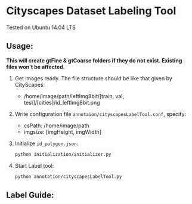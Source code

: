 # Cityscapes Dataset Labeling Tool

Tested on Ubuntu 14.04 LTS

## Usage:

**This will create gtFine & gtCoarse folders if they do not exist. Existing files won't be affected.**

1. Get images ready. The file structure should be like that given by CityScapes:
    - /home/image/path/leftImg8bit/[train, val, test]/[cities]/id_leftImg8bit.png
2. Write configuration file `annotaion/cityscapesLabelTool.conf`, specify:
    * csPath: /home/image/path
    * imgsize: [imgHeight, imgWidth]

2. Initialize `id_polygon.json`:

    ```bash
    python initialization/initializer.py
    ```

3. Start Label tool:

    ```bash
    python annotation/cityscapesLabelTool.py
    ```

## Label Guide:
